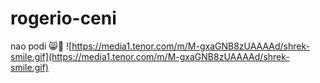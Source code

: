 # rogerio-ceni
nao podi
😸💩
![https://media1.tenor.com/m/M-gxaGNB8zUAAAAd/shrek-smile.gif](https://media1.tenor.com/m/M-gxaGNB8zUAAAAd/shrek-smile.gif)
